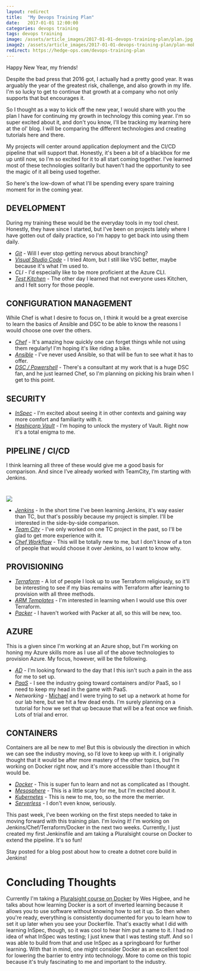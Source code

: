 ```yaml
---
layout: redirect
title:  "My Devops Training Plan"
date:   2017-01-01 12:00:00
categories: devops training
tags: devops training
image: /assets/article_images/2017-01-01-devops-training-plan/plan.jpg
image2: /assets/article_images/2017-01-01-devops-training-plan/plan-mobile.png
redirect: https://hedge-ops.com/devops-training-plan
---
```

Happy New Year, my friends! 

Despite the bad press that 2016 got, I actually had a pretty good year. It was arguably the year of the greatest risk, challenge, and also growth in my life. I'm so lucky to get to continue that growth at a company who not only supports that but encourages it.

So I thought as a way to kick off the new year, I would share with you the plan I have for continuing my growth in technology this coming year. I'm so super excited about it, and don't you know, I'll be tracking my learning here at the ol' blog. I will be comparing the different technologies and creating tutorials here and there. 

My projects will center around application deployment and the CI/CD pipeline that will support that. Honestly, it's been a bit of a blackbox for me up until now, so I'm so excited for it to all start coming together. I've learned most of these technologies solitarily but haven't had the opportunity to see the magic of it all being used together.

So here's the low-down of what I'll be spending every spare training moment for in the coming year.

## DEVELOPMENT
During my training these would be the everyday tools in my tool chest. Honestly, they have since I started, but I've been on projects lately where I have gotten out of daily practice, so I'm happy to get back into using them daily.

 - *[Git](https://github.com/anniehedgpeth)* - Will I ever stop getting nervous about branching?
 - *[Visual Studio Code](https://code.visualstudio.com/)* - I tried Atom, but I still like VSC better, maybe because it's what I'm used to.
 - *CLI* - I'd especially like to be more proficient at the Azure CLI.
 - *[Test Kitchen](http://kitchen.ci/)* - The other day I learned that not everyone uses Kitchen, and I felt sorry for those people.

## CONFIGURATION MANAGEMENT
While Chef is what I desire to focus on, I think it would be a great exercise to learn the basics of Ansible and DSC to be able to know the reasons I would choose one over the others. 

 - *[Chef](https://www.chef.io/)* - It's amazing how quickly one can forget things while not using them regularly! I'm hoping it's like riding a bike.
 - *[Ansible](https://www.ansible.com/)* - I've never used Ansible, so that will be fun to see what it has to offer.
 - *[DSC / Powershell](https://msdn.microsoft.com/en-us/powershell/dsc/overview)* - There's a consultant at my work that is a huge DSC fan, and he just learned Chef, so I'm planning on picking his brain when I get to this point.

## SECURITY
 - *[InSpec](https://www.inspec.io)* - I'm excited about seeing it in other contexts and gaining way more comfort and familiarity with it.
 - *[Hashicorp Vault](https://www.vaultproject.io/)* - I'm hoping to unlock the mystery of Vault. Right now it's a total enigma to me. 

## PIPELINE / CI/CD
I think learning all three of these would give me a good basis for comparison. And since I’ve already worked with TeamCity, I’m starting with Jenkins.
<img src='/assets/article_images/2017-01-01-devops-training-plan/jenkinspipeline.png' style='display: block; margin-left: auto; margin-right: auto; padding-top: 40px' />

 - *[Jenkins](https://jenkins.io/)* - In the short time I've been learning Jenkins, it's way easier than TC, but that's possibly because my project is simpler. I'll be interested in the side-by-side comparison. 
 - *[Team City](https://jenkins.io/)* - I've only worked on one TC project in the past, so I'll be glad to get more experience with it.
 - *[Chef Workflow](https://docs.chef.io/workflow.html)* - This will be totally new to me, but I don't know of a ton of people that would choose it over Jenkins, so I want to know why.

## PROVISIONING
 - *[Terraform](https://www.terraform.io/)* - A lot of people I look up to use Terraform religiously, so it'll be interesting to see if my bias remains with Terraform after learning to provision with all three methods. 
 - *[ARM Templates](https://docs.microsoft.com/en-us/azure/azure-resource-manager/resource-group-authoring-templates)* - I'm interested in learning when I would use this over Terraform.
 - *[Packer](https://www.packer.io/)* - I haven't worked with Packer at all, so this will be new, too.

## AZURE
This is a given since I'm working at an Azure shop, but I'm working on honing my Azure skills more as I use all of the above technologies to provision Azure. My focus, however, will be the following.

 - *[AD](https://www.microsoft.com/en-us/cloud-platform/azure-active-directory)* - I'm looking forward to the day that I this isn't such a pain in the ass for me to set up.
 - *[PaaS](https://azure.microsoft.com/en-us/overview/what-is-paas/)* - I see the industry going toward containers and/or PaaS, so I need to keep my head in the game with PaaS.
 - *Networking* - [Michael](hedge-ops.com) and I were trying to set up a network at home for our lab here, but we hit a few dead ends. I'm surely planning on a tutorial for how we set that up because that will be a feat once we finish. Lots of trial and error.

## CONTAINERS
Containers are all be new to me! But this is obviously the direction in which we can see the industry moving, so I’d love to keep up with it. I originally thought that it would be after more mastery of the other topics, but I'm working on Docker right now, and it's more accessible than I thought it would be.

 - *[Docker](https://www.docker.com/)* - This is super fun to learn and not as complicated as I thought.
 - *[Mesosphere](https://mesosphere.com/)* - This is a little scary for me, but I'm excited about it.
 - *[Kubernetes](http://kubernetes.io/)* - This is new to me, too, so the more the merrier.
 - *[Serverless](https://azure.microsoft.com/en-us/services/functions/)* - I don't even know, seriously.

This past week, I've been working on the first steps needed to take in moving forward with this training plan. I'm loving it! I'm working on Jenkins/Chef/Terraform/Docker in the next two weeks. Currently, I just created my first Jenkinsfile and am taking a Pluralsight course on Docker to extend the pipeline. It's so fun!

Stay posted for a blog post about how to create a dotnet core build in Jenkins!

# Concluding Thoughts
Currently I'm taking a [Pluralsight course on Docker](https://app.pluralsight.com/library/courses/docker-windows-getting-started/table-of-contents) by Wes Higbee, and he talks about how learning Docker is a sort of inverted learning because it allows you to use software without knowing how to set it up. So then when you're ready, everything is consistently documented for you to learn how to set it up later when you see your Dockerfile. That's exactly what I did with learning InSpec, though, so it was cool to hear him put a name to it. I had no idea of what InSpec was testing; I just knew that I was testing stuff. And so I was able to build from that and use InSpec as a springboard for further learning. With that in mind, one might consider Docker as an excellent tool for lowering the barrier to entry into technology. More to come on this topic because it's truly fascinating to me and important to the industry. 